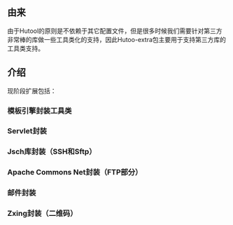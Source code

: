 ## 由来

由于Hutool的原则是不依赖于其它配置文件，但是很多时候我们需要针对第三方非常棒的库做一些工具类化的支持，因此Hutoo-extra包主要用于支持第三方库的工具类支持。

## 介绍
现阶段扩展包括：

### 模板引擎封装工具类

### Servlet封装

### Jsch库封装（SSH和Sftp）

### Apache Commons Net封装（FTP部分）

### 邮件封装

### Zxing封装（二维码）

